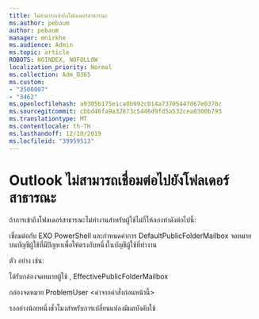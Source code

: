 ```yaml
---
title: ไม่สามารถเข้าถึงโฟลเดอร์สาธารณะ
ms.author: pebaum
author: pebaum
manager: mnirkhe
ms.audience: Admin
ms.topic: article
ROBOTS: NOINDEX, NOFOLLOW
localization_priority: Normal
ms.collection: Adm_O365
ms.custom:
- "3500007"
- "3462"
ms.openlocfilehash: a9305b175e1ca0b992c014a73705447d67e037bc
ms.sourcegitcommit: cbbd46fa9a32873c5446d9fd5a532cea0300b795
ms.translationtype: MT
ms.contentlocale: th-TH
ms.lasthandoff: 12/10/2019
ms.locfileid: "39959513"
---
```

# <a name="outlook-cannot-connect-to-public-folders"></a>Outlook ไม่สามารถเชื่อมต่อไปยังโฟลเดอร์สาธารณะ

ถ้าการเข้าถึงโฟลเดอร์สาธารณะไม่ทำงานสำหรับผู้ใช้ไม่กี่ให้ลองทำดังต่อไปนี้:

เชื่อมต่อกับ EXO PowerShell และกำหนดค่าการ DefaultPublicFolderMailbox จดหมายบนบัญชีผู้ใช้ที่มีปัญหาเพื่อให้ตรงกับหนึ่งในบัญชีผู้ใช้ที่ทำงาน

ตัว อย่าง เช่น:

ได้รับกล่องจดหมายผู้ใช้ , EffectivePublicFolderMailbox

กล่องจดหมาย ProblemUser \<ค่าจากคำสั่งก่อนหน้านี้>

รออย่างน้อยหนึ่งชั่วโมงสำหรับการเปลี่ยนแปลงมีผลบังคับใช้